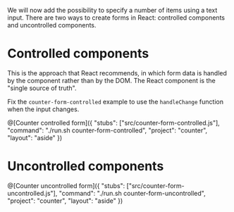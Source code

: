 We will now add the possibility to specify a number of items using a text input. There are two ways to create forms in React: controlled components and uncontrolled components.

# Controlled components

This is the approach that React recommends, in which form data is handled by the component rather than by the DOM. The React component is the "single source of truth".

Fix the `counter-form-controlled` example to use the `handleChange` function when the input changes.

@[Counter controlled form]({
  "stubs": ["src/counter-form-controlled.js"],
  "command": "./run.sh counter-form-controlled",
  "project": "counter",
  "layout": "aside"
})

# Uncontrolled components

@[Counter uncontrolled form]({
  "stubs": ["src/counter-form-uncontrolled.js"],
  "command": "./run.sh counter-form-uncontrolled",
  "project": "counter",
  "layout": "aside"
})
